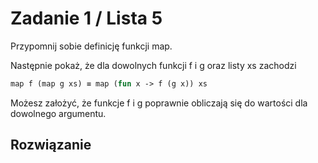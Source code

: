 # Zadanie 1 / Lista 5
Przypomnij sobie definicję funkcji map. 

Następnie pokaż, że dla dowolnych funkcji f i g oraz listy xs zachodzi 

```ocaml
map f (map g xs) ≡ map (fun x -> f (g x)) xs
```

Możesz założyć, że funkcje f i g poprawnie obliczają się do wartości dla dowolnego
argumentu.   

## Rozwiązanie